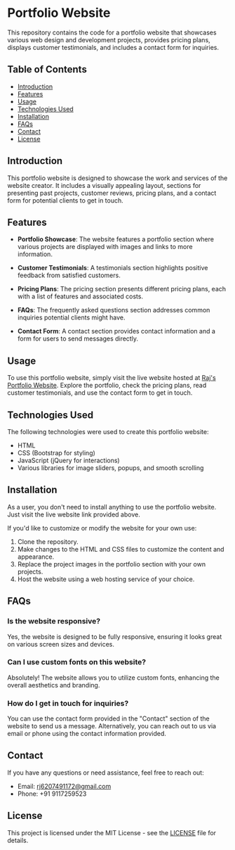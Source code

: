# Portfolio Website

This repository contains the code for a portfolio website that showcases various web design and development projects, provides pricing plans, displays customer testimonials, and includes a contact form for inquiries.

## Table of Contents

- [Introduction](#introduction)
- [Features](#features)
- [Usage](#usage)
- [Technologies Used](#technologies-used)
- [Installation](#installation)
- [FAQs](#faqs)
- [Contact](#contact)
- [License](#license)

## Introduction

This portfolio website is designed to showcase the work and services of the website creator. It includes a visually appealing layout, sections for presenting past projects, customer reviews, pricing plans, and a contact form for potential clients to get in touch.

## Features

- **Portfolio Showcase**: The website features a portfolio section where various projects are displayed with images and links to more information.

- **Customer Testimonials**: A testimonials section highlights positive feedback from satisfied customers.

- **Pricing Plans**: The pricing section presents different pricing plans, each with a list of features and associated costs.

- **FAQs**: The frequently asked questions section addresses common inquiries potential clients might have.

- **Contact Form**: A contact section provides contact information and a form for users to send messages directly.

## Usage

To use this portfolio website, simply visit the live website hosted at [Raj's Portfolio Website](https://raj-portfolio-new.netlify.app/). Explore the portfolio, check the pricing plans, read customer testimonials, and use the contact form to get in touch.

## Technologies Used

The following technologies were used to create this portfolio website:

- HTML
- CSS (Bootstrap for styling)
- JavaScript (jQuery for interactions)
- Various libraries for image sliders, popups, and smooth scrolling

## Installation

As a user, you don't need to install anything to use the portfolio website. Just visit the live website link provided above.

If you'd like to customize or modify the website for your own use:

1. Clone the repository.
2. Make changes to the HTML and CSS files to customize the content and appearance.
3. Replace the project images in the portfolio section with your own projects.
4. Host the website using a web hosting service of your choice.

## FAQs

### Is the website responsive?

Yes, the website is designed to be fully responsive, ensuring it looks great on various screen sizes and devices.

### Can I use custom fonts on this website?

Absolutely! The website allows you to utilize custom fonts, enhancing the overall aesthetics and branding.

### How do I get in touch for inquiries?

You can use the contact form provided in the "Contact" section of the website to send us a message. Alternatively, you can reach out to us via email or phone using the contact information provided.

## Contact

If you have any questions or need assistance, feel free to reach out:

- Email: rj6207491172@gmail.com
- Phone: +91 9117259523

## License

This project is licensed under the MIT License - see the [LICENSE](LICENSE) file for details.

